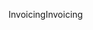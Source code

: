 <span data-ttu-id="30797-101">Invoicing</span><span class="sxs-lookup"><span data-stu-id="30797-101">Invoicing</span></span>
